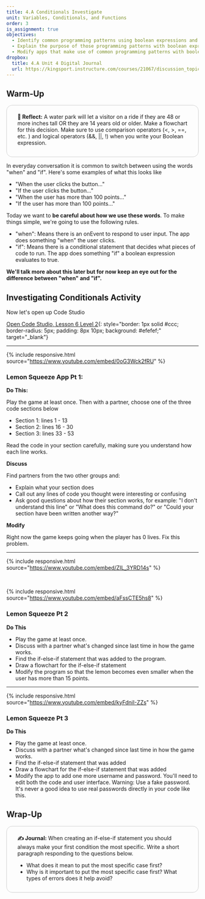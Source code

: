 ```yaml
---
title: 4.A Conditionals Investigate
unit: Variables, Conditionals, and Functions
order: 3
is_assignment: true
objectives:
  - Identify common programming patterns using boolean expressions and conditional statements
  - Explain the purpose of those programming patterns with boolean expressions and conditional statements both in terms of how they work and what they accomplish
  - Modify apps that make use of common programming patterns with boolean expressions and conditional statements to adjust their functionality
dropbox:
  title: 4.A Unit 4 Digital Journal
  url: https://kingsport.instructure.com/courses/21067/discussion_topics/35531
---
```


## Warm-Up

<div style="border: 1px solid #ccc; border-radius: 15px; padding: 0.5em 2em 1em 2em;">
  <p class="text-xl"><strong>🤔 Reflect:</strong> A water park will let a visitor on a ride if they are 48 or more inches tall OR they are 14 years old or older. Make a flowchart for this decision. Make sure to use comparison operators (<, >, ==, etc. ) and logical operators (&&, ||, !) when you write your Boolean expression.</p>
</div>

In everyday conversation it is common to switch between using the words "when" and "if". Here's some examples of what this looks like

- "When the user clicks the button..."
- "If the user clicks the button..."
- "When the user has more than 100 points..."
- "If the user has more than 100 points..."

Today we want to **be careful about how we use these words**. To make things simple, we're going to use the following rules.

- "when": Means there is an onEvent to respond to user input. The app does something "when" the user clicks.
- "if": Means there is a conditional statement that decides what pieces of code to run. The app does something "if" a boolean expression evaluates to true.

**We'll talk more about this later but for now keep an eye out for the difference between "when" and "if".**

## Investigating Conditionals Activity

Now let's open up Code Studio

[Open Code Studio, Lesson 6 Level 2](https://studio.code.org/s/csp4-2020/stage/6/puzzle/2){: style="border: 1px solid #ccc; border-radius: 5px; padding: 8px 10px; background: #efefef;" target="\_blank"}

---

{% include responsive.html source="https://www.youtube.com/embed/0oG3Wck2fRU" %}

### Lemon Squeeze App Pt 1:

**Do This:**

Play the game at least once. Then with a partner, choose one of the three code sections below

- Section 1: lines 1 - 13
- Section 2: lines 16 - 30
- Section 3: lines 33 - 53

Read the code in your section carefully, making sure you understand how each line works.

**Discuss**

Find partners from the two other groups and:

- Explain what your section does
- Call out any lines of code you thought were interesting or confusing
- Ask good questions about how their section works, for example: "I don't understand this line" or "What does this command do?" or "Could your section have been written another way?"

**Modify**

Right now the game keeps going when the player has 0 lives. Fix this problem.

---

{% include responsive.html source="https://www.youtube.com/embed/ZIL_3YRD14s" %}

<br/>

{% include responsive.html source="https://www.youtube.com/embed/aFssCTE5hs8" %}

### Lemon Squeeze Pt 2

**Do This**

- Play the game at least once.
- Discuss with a partner what's changed since last time in how the game works.
- Find the if-else-if statement that was added to the program.
- Draw a flowchart for the if-else-if statement
- Modify the program so that the lemon becomes even smaller when the user has more than 15 points.

---

{% include responsive.html source="https://www.youtube.com/embed/kyFdniI-ZZs" %}

### Lemon Squeeze Pt 3

**Do This**

- Play the game at least once.
- Discuss with a partner what's changed since last time in how the game works.
- Find the if-else-if statement that was added
- Draw a flowchart for the if-else-if statement that was added
- Modify the app to add one more username and password. You'll need to edit both the code and user interface. Warning: Use a fake password. It's never a good idea to use real passwords directly in your code like this.

## Wrap-Up

<div style="border: 1px solid #ccc; border-radius: 15px; padding: 0.5em 2em 1em 2em;">
  <p class="text-xl"><strong>✍️ Journal:</strong> When creating an if-else-if statement you should always make your first condition the most specific. Write a short paragraph responding to the questions below.</p>
  <ul>
    <li>What does it mean to put the most specific case first?</li>
    <li>Why is it important to put the most specific case first? What types of errors does it help avoid?</li>
  </ul>
</div>
